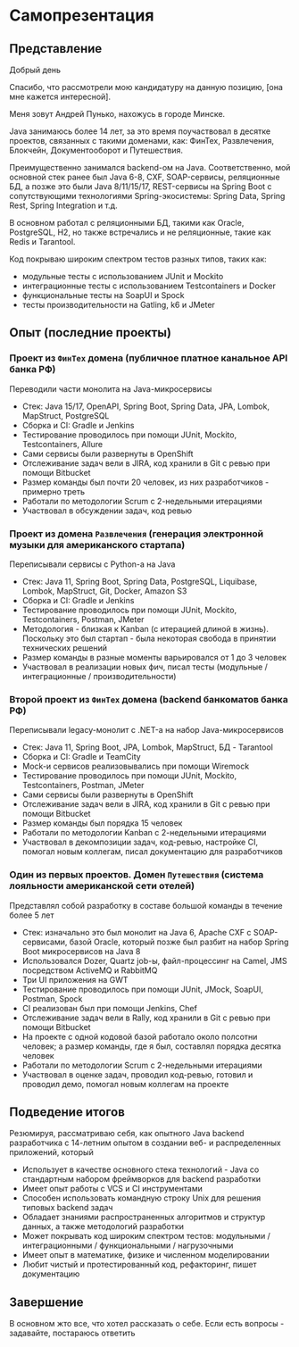 # Самопрезентация

## Представление

Добрый день

Спасибо, что рассмотрели мою кандидатуру на данную позицию, [она мне кажется интересной].

Меня зовут Андрей Пунько, нахожусь в городе Минске.

Java занимаюсь более 14 лет, за это время поучаствовал в десятке проектов, связанных с такими доменами, как:
ФинТех, Развлечения, Блокчейн, Документооборот и Путешествия.

Преимущественно занимался backend-ом на Java. Соответственно, мой основной стек ранее был Java 6-8, CXF,
SOAP-сервисы, реляционные БД,
а позже это были Java 8/11/15/17, REST-сервисы на Spring Boot с сопутствующими технологиями Spring-экосистемы:
Spring Data, Spring Rest, Spring Integration и т.д.

В основном работал с реляционными БД, такими как Oracle, PostgreSQL, H2, но также встречались и не реляционные,
такие как Redis и Tarantool.

Код покрываю широким спектром тестов разных типов, таких как:
- модульные тесты с использованием JUnit и Mockito
- интеграционные тесты с использованием Testcontainers и Docker
- функциональные тесты на SoapUI и Spock
- тесты производительности на Gatling, k6 и JMeter

## Опыт (последние проекты)

### Проект из `ФинТех` домена (публичное платное канальное API банка РФ)

Переводили части монолита на Java-микросервисы

- Стек: Java 15/17, OpenAPI, Spring Boot, Spring Data, JPA, Lombok, MapStruct, PostgreSQL
- Сборка и CI: Gradle и Jenkins
- Тестирование проводилось при помощи JUnit, Mockito, Testcontainers, Allure
- Сами сервисы были развернуты в OpenShift
- Отслеживание задач вели в JIRA, код хранили в Git с ревью при помощи Bitbucket
- Размер команды был почти 20 человек, из них разработчиков - примерно треть
- Работали по методологии Scrum с 2-недельными итерациями
- Участвовал в обсуждении задач, код ревью

### Проект из домена `Развлечения` (генерация электронной музыки для американского стартапа)

Переписывали сервисы с Python-а на Java

- Стек: Java 11, Spring Boot, Spring Data, PostgreSQL, Liquibase, Lombok, MapStruct, Git, Docker, Amazon S3
- Сборка и CI: Gradle и Jenkins
- Тестирование проводилось при помощи JUnit, Mockito, Testcontainers, Postman, JMeter
- Методология - близкая к Kanban (с итерацией длиной в жизнь). Поскольку это был стартап - была
  некоторая свобода в принятии технических решений
- Размер команды в разные моменты варьировался от 1 до 3 человек
- Участвовал в реализации новых фич, писал тесты (модульные / интеграционные / производительности)

### Второй проект из `ФинТех` домена (backend банкоматов банка РФ)

Переписывали legacy-монолит с .NET-а на набор Java-микросервисов

- Стек: Java 11, Spring Boot, JPA, Lombok, MapStruct, БД - Tarantool
- Сборка и CI: Gradle и TeamCity
- Mock-и сервисов реализовывались при помощи Wiremock
- Тестирование проводилось при помощи JUnit, Mockito, Testcontainers, Postman, JMeter
- Сами сервисы были развернуты в OpenShift
- Отслеживание задач вели в JIRA, код хранили в Git с ревью при помощи Bitbucket
- Размер команды был порядка 15 человек
- Работали по методологии Kanban с 2-недельными итерациями
- Участвовал в декомпозиции задач, код-ревью, настройке CI, помогал новым коллегам, писал документацию для разработчиков

### Один из первых проектов. Домен `Путешествия` (система лояльности американской сети отелей)

Представлял собой разработку в составе большой команды в течение более 5 лет

- Стек: изначально это был монолит на Java 6, Apache CXF с SOAP-сервисами, базой Oracle,
  который позже был разбит на набор Spring Boot микросервисов на Java 8
- Использовался Dozer, Quartz job-ы, файл-процессинг на Camel, JMS посредством ActiveMQ и RabbitMQ
- Три UI приложения на GWT
- Тестирование проводилось при помощи JUnit, JMock, SoapUI, Postman, Spock
- CI реализован был при помощи Jenkins, Chef
- Отслеживание задач вели в Rally, код хранили в Git с ревью при помощи Bitbucket
- На проекте с одной кодовой базой работало около полсотни человек; а размер команды, где я был, составлял порядка
  десятка человек
- Работали по методологии Scrum с 2-недельными итерациями
- Участвовал в оценке задач, проводил код-ревью, готовил и проводил демо, помогал новым коллегам на проекте

## Подведение итогов

Резюмируя, рассматриваю себя, как опытного Java backend разработчика с 14-летним опытом в создании веб- и распределенных
приложений, который

- Использует в качестве основного стека технологий - Java со стандартным набором фреймворков для backend разработки
- Имеет опыт работы с VCS и CI инструментами
- Способен использовать командную строку Unix для решения типовых backend задач
- Обладает знаниями распространенных алгоритмов и структур данных, а также методологий разработки
- Может покрывать код широким спектром тестов: модульными / интеграционными / функциональными / нагрузочными
- Имеет опыт в математике, физике и численном моделировании
- Любит чистый и протестированный код, рефакторинг, пишет документацию


## Завершение

В основном жто все, что хотел рассказать о себе. Если есть вопросы - задавайте, постараюсь ответить
